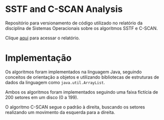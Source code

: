 # SSTF and C-SCAN Analysis

Repositório para versionamento de código utilizado no relatório da disciplina de Sistemas Operacionais sobre os algoritmos SSTF e C-SCAN.

Clique [aqui](https://docs.google.com/document/d/1yB46UXTxB3JjAze1ii0SP1VVJovRRW1g5hddzQgeCr4/edit?usp=sharing) para acessar o relatório.

# Implementação

Os algoritmos foram implementados na linguagem Java, seguindo conceitos de orientação a objetos e utilizando bibliotecas de estruturas de dados da linguagem como `java.util.ArrayList`.

Ambos os algoritmos foram implementados seguindo uma faixa fictícia de 200 setores em um disco (0 a 199).

O algoritmo C-SCAN segue o padrão à direita, buscando os setores realizando um movimento da esquerda para a direita.
